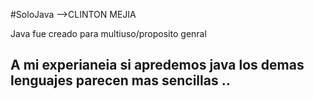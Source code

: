 #SoloJava   -->CLINTON MEJIA

Java fue creado para multiuso/proposito genral 

## A mi experianeia si apredemos java los demas lenguajes parecen mas sencillas ..
